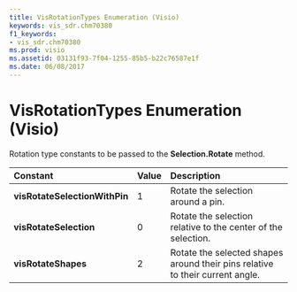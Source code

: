 ```yaml
---
title: VisRotationTypes Enumeration (Visio)
keywords: vis_sdr.chm70380
f1_keywords:
- vis_sdr.chm70380
ms.prod: visio
ms.assetid: 03131f93-7f04-1255-85b5-b22c76587e1f
ms.date: 06/08/2017
---
```



# VisRotationTypes Enumeration (Visio)

Rotation type constants to be passed to the **Selection.Rotate** method.



|**Constant**|**Value**|**Description**|
|:-----|:-----|:-----|
| **visRotateSelectionWithPin**|1|Rotate the selection around a pin.|
| **visRotateSelection**|0|Rotate the selection relative to the center of the selection.|
| **visRotateShapes**|2|Rotate the selected shapes around their pins relative to their current angle.|

